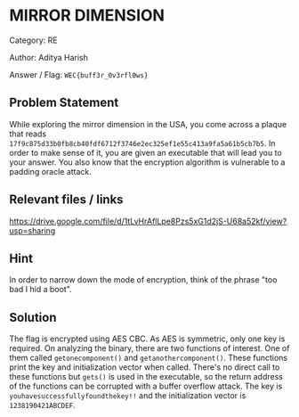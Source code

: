 # **MIRROR DIMENSION**

Category: RE

Author: Aditya Harish

Answer / Flag: `WEC{buff3r_0v3rfl0ws}`

## Problem Statement

While exploring the mirror dimension in the USA, you come across a plaque that reads `17f9c875d33b0fb8cb40fdf6712f3746e2ec325ef1e55c413a9fa5a61b5cb7b5`. In order to make sense of it, you are given an executable that will lead you to your answer. You also know that the encryption algorithm is vulnerable to a padding oracle attack.

## Relevant files / links

https://drive.google.com/file/d/1tLvHrAflLpe8Pzs5xG1d2jS-U68a52kf/view?usp=sharing

## Hint

In order to narrow down the mode of encryption, think of the phrase "too bad I hid a boot". 

## Solution

The flag is encrypted using AES CBC. As AES is symmetric, only one key is required. On analyzing the binary, there are two functions of interest. One of them called `getonecomponent()` and `getanothercomponent()`. These functions print the key and initialization vector when called. There's no direct call to these functions but `gets()` is used in the executable, so the return address of the functions can be corrupted with a buffer overflow attack. 
The key is `youhavesuccessfullyfoundthekey!!` and the initialization vector is `1238190421ABCDEF`.  
